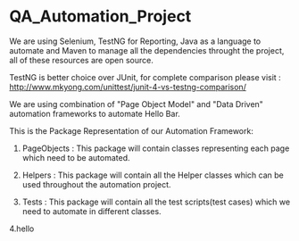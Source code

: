 # QA_Automation_Project

We are using Selenium, TestNG for Reporting, Java as a language to automate and Maven to manage all the dependencies throught the project, all of these resources are open source.

TestNG is better choice over JUnit, for complete comparison please visit : http://www.mkyong.com/unittest/junit-4-vs-testng-comparison/


We are using combination of "Page Object Model" and "Data Driven" automation frameworks to automate Hello Bar.



This is the Package Representation of our Automation Framework:

1. PageObjects : This package will contain classes representing each page which need to be automated.

2. Helpers : This package will contain all the Helper classes which can be used throughout the automation project.

3. Tests : This package will contain all the test scripts(test cases) which we need to automate in different classes.

4.hello